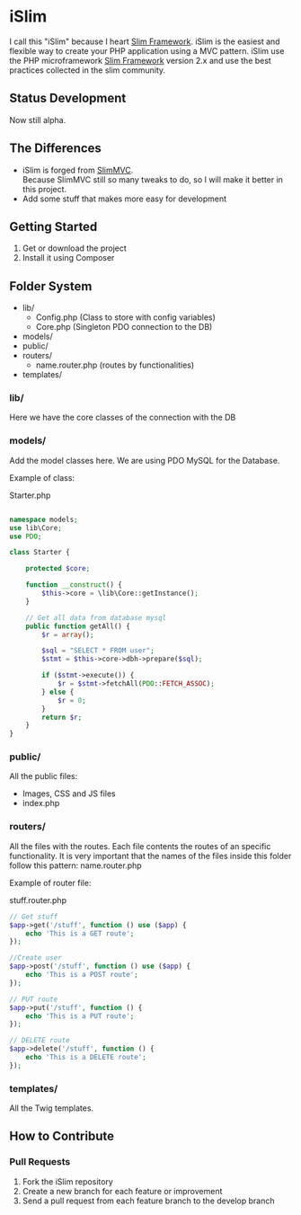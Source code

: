 iSlim
=======

I call this "iSlim" because I heart [Slim Framework](http://www.slimframework.com/).
iSlim is the easiest and flexible way to create your PHP application using a MVC pattern.
iSlim use the PHP microframework [Slim Framework](http://www.slimframework.com/) version 2.x and use the best practices collected in the slim community.

Status Development
---------------
Now still alpha.

The Differences
---------------
- iSlim is forged from [SlimMVC](https://github.com/revuls/SlimMVC). <br>Because SlimMVC still so many tweaks to do, so I will make it better in this project.
- Add some stuff that makes more easy for development

Getting Started
---------------
1. Get or download the project
2. Install it using Composer

Folder System
---------------
* lib/
    * Config.php (Class to store with config variables)
    * Core.php (Singleton PDO connection to the DB)   
* models/
* public/
* routers/
	* name.router.php (routes by functionalities)
* templates/

### lib/

Here we have the core classes of the connection with the DB

### models/

Add the model classes here.
We are using PDO MySQL for the Database.

Example of class:

Starter.php

```php

namespace models;
use lib\Core;
use PDO;

class Starter {

    protected $core;

    function __construct() {
        $this->core = \lib\Core::getInstance();
    }

    // Get all data from database mysql
	public function getAll() {
		$r = array();		

		$sql = "SELECT * FROM user";
		$stmt = $this->core->dbh->prepare($sql);		

		if ($stmt->execute()) {
			$r = $stmt->fetchAll(PDO::FETCH_ASSOC);		   	
		} else {
			$r = 0;
		}		
		return $r;
	}
}
```

### public/

All the public files:
* Images, CSS and JS files
* index.php

### routers/

All the files with the routes. Each file contents the routes of an specific functionality.
It is very important that the names of the files inside this folder follow this pattern: name.router.php

Example of router file:

stuff.router.php

```php
// Get stuff
$app->get('/stuff', function () use ($app) {
    echo 'This is a GET route';
});

//Create user
$app->post('/stuff', function () use ($app) {
    echo 'This is a POST route';
});

// PUT route
$app->put('/stuff', function () {
    echo 'This is a PUT route';
});

// DELETE route
$app->delete('/stuff', function () {
    echo 'This is a DELETE route';
});
```

### templates/

All the Twig templates.

How to Contribute
-----------------
### Pull Requests

1. Fork the iSlim repository
2. Create a new branch for each feature or improvement
3. Send a pull request from each feature branch to the develop branch